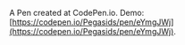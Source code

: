 A Pen created at CodePen.io. Demo: [https://codepen.io/Pegasids/pen/eYmgJWj](https://codepen.io/Pegasids/pen/eYmgJWj).

 

